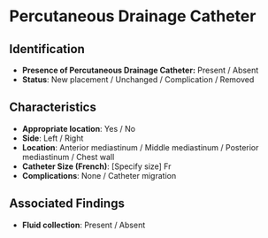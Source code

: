
# Percutaneous Drainage Catheter

## Identification

- **Presence of Percutaneous Drainage Catheter:** Present / Absent
- **Status**: New placement / Unchanged / Complication / Removed

## Characteristics

- **Appropriate location**: Yes / No
- **Side**: Left / Right
- **Location**: Anterior mediastinum / Middle mediastinum / Posterior mediastinum / Chest wall
- **Catheter Size (French)**: [Specify size] Fr
- **Complications**: None / Catheter migration

## Associated Findings

- **Fluid collection**: Present / Absent
